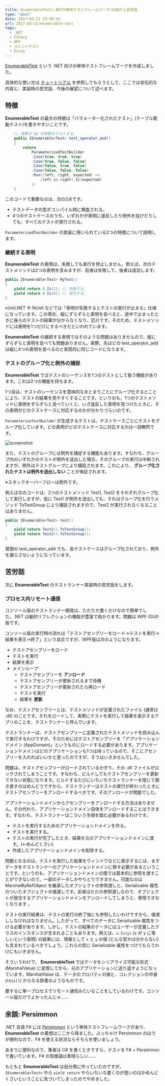 ```yaml
---
title: EnumerableTest(.NETの単体テストフレームワーク)の紹介と苦労話
type: "post"
date: 2017-03-21 13:39:33
url: 2017-03-21/enumerable-test
tags:
  - .NET
  - CSharp
  - WPF
  - ユニットテスト
  - Essay
---
```


[EnumerableTest](http://github.com/vain0x/EnumerableTest) という .NET 向けの単体テストフレームワークを作成しました。

具体的な使い方は [チュートリアル](https://vain0x.github.io/EnumerableTest/articles/tutorials/walk-around.html) を参照してもらうとして、ここでは宣伝的な内容と、実装時の苦労話、今後の展望について述べます。

<!--more-->

## 特徴
**EnumerableTest** の最大の特徴は「パラメーター化されたテスト」(テーブル駆動テスト)を書きやすいことです。

```csharp
    // 演算子 && の挙動をテストする。
    public IEnumerable<Test> test_operator_and()
    {
        return
            ParameterizedTestBuilder
            .Case(true, true, true)
            .Case(true, false, false)
            .Case(false, true, false)
            .Case(false, false, false)
            .Run((left, right, expected) =>
                (left && right).Is(expected)
            );
    }
```

このコードで重要なのは、次の2点です。

- テストデータの型がコンパイル時に検査される。
- 4つのテストケースのうち、いずれかが表明に違反したり例外を投げたりしても、すべてのテストが実行される。

`ParameterizedTestBuilder` の実装に用いられている2つの特徴について説明します。

### 継続する表明
**EnumerableTest** の表明は、失敗しても実行を停止しません。例えば、次のテストメソッドは2つの表明を含みますが、前者は失敗して、後者は成功します。

```csharp
public IEnumerable<Test> MyTest()
{
    yield return 0.Is(1); // 失敗する。
    yield return 0.Is(0); // 成功する。
}
```

xUnit.NET や NUnit などでは「表明が失敗するとテストの実行が止まる」仕様になっています。この場合、縦にずらずらと表明を並べると、途中で止まったときに後ろのテストの結果が分からなくなり、厄介です。そのため、テストメソッドには表明を1つだけにするべきだといわれています。

**EnumerableTest** の継続する表明ではそのような問題はありませんので、縦にずらずらと表明を並べても問題ありません。実際、先ほどの test_operator_add は縦に4つの表明を並べるのと実質的に同じコードになります。

### テストのグループ化と例外の捕捉
**EnumerableTest** ではテストのシーケンスを1つのテストとして扱う機能があります。これは2つの機能を持ちます。

1つ目は、テストのシーケンスを意味的なまとまりごとにグループ化するとことにより、テストの結果を見やすくすることです。というのも、1つのテストメソッドに表明をずらずらと並べていくと、いざ違反した表明を見つけたときに、その表明がどのテストケースに対応するのかが分かりづらいのです。

`ParameterizeTestBuilder` が生成するテストは、テストケースごとにテストをグループ化しています。どの表明がどのテストケースに対応するかは一目瞭然です。

![screenshot](group-screenshot.png)

また、テストのグループには例外を捕捉する機能もあります。すなわち、グループ内のいずれかのテストが例外を送出した場合、そのグループの実行は中断されますが、例外はテストグループにより捕捉されます。これにより、 **グループ化されたテストは例外を送出しない** ことが保証されます。

※スタックオーバーフローは例外です。

例えば次のコードは、2つのテストメソッド Test1, Test2 をそれぞれグループ化して実行しますが、仮に Test1 が例外を送出しても、それはグループ化を行うメソッド ToTestGroup により捕捉されますので、Test2 が実行されなくなることはありません。

```csharp
public IEnumerable<Test> test()
{
    yield return Test1().ToTestGroup();
    yield return Test2().ToTestGroup();
}
```

冒頭の test_operator_add でも、各テストケースはグループ化されており、例外を漏らさないようになっています。

## 苦労話
次に **EnumerableTest** のテストランナー実装時の苦労話をします。

### プロセス内リモート通信
コンソール版のテストランナー開発は、ただただ書くだけなので簡単でした。.NET は動的リフレクションの機能が豊富で助かります。問題は WPF (GUI) 版です。

コンソール版の実行時の流れは「テストアセンブリーをロード→テストを実行→結果を表示→終了」という具合ですが、WPF版は次のようになります。

- テストアセンブリーをロード
- テストを実行
- 結果を表示
- メインループ
    - テストアセンブリーを **アンロード**
    - テストアセンブリーが更新されるまで待機
    - テストアセンブリーが更新されたら再ロード
    - テストを実行
    - 結果を **更新**

なお、テストアセンブリーとは、テストメソッドが定義されたファイル (通常は .dll) のことです。それをロードして、実際にテストを実行して結果を表示するアプリのことを、テストランナーと呼んでいます。

テストランナーは、テストアセンブリーに定義されたテストメソッドを読み込んで実行するわけですが、そのためにはテストアセンブリーを「アプリケーションドメイン (AppDomain)」というものにロードする必要があります。アプリケーションドメインはどのアプリケーションも1つは持っているので、そこにアセンブリーを入れればいいかと思ったのですが、そうはいきませんでした。

問題は、テストアセンブリーがロードされているかぎり、その .dll ファイルがロックされてしまうことです。すなわち、ビルドしてもテストアセンブリーを更新できない状態になります。ビルドするたびにいちいちテストランナーを閉じて開き直すのはめんどうですから、テストランナーはテストの実行が終わったときにテストアセンブリーをアンロードするべきです。そのアンロードが問題でした。

アプリケーションドメインからアセンブリーをアンロードする方法はありません。その代わり、アプリケーションドメイン自体をアンロードすることはできます。すなわち、テストランナーはこういう手順を踏む必要があるわけです。

- テストを実行するためのアプリケーションドメインを作る。
- テストを実行する。
- テストの実行が完了したとき、結果を元のアプリケーションドメインに渡す。(←めんどくさい)
- 作成したアプリケーションドメインを削除する。

問題となるのは、テストを実行した結果をウィンドウなどに表示するには、まずデータをテストランナーのアプリケーションドメインに移す必要があるということです。というのも、アプリケーションドメインの間では基本的に参照を渡すことができないので、一部のデータしかやりとりできません。可能なのは MarshalByRefObject を継承したオブジェクトの参照渡しと、Serializable 属性のついたオブジェクトの値渡しです。前者はただの参照渡しなので、オブジェクトが居住するアプリケーションドメインをアンロードしてしまうと、使用できなくなります 。

テストの実行結果は、テストの実行の終了後にも参照したいわけですから、値渡ししなければなりません。したがって、すべてのデータに Serializable 属性をつける必要があります。しかし、テストの結果のデータにはユーザーが定義したクラスのインスタンスが含まれることもあります。例えば、``x.Is(y)`` (x が y に等しいという表明) の結果には、情報として `x` と `y` の値 (どんな型かは分からない) も含まれているべきでしょう。これらの型に Serializable 属性をつけてもらうわけにもいきません。

そういうわけで、 **EnumerableTest** ではデータをシリアライズ可能な形式 (MarshalValue) に変換してから、元のアプリケーションに送り返すようになっています。MarshalValue は、データのプロパティの値と、コレクションの中身 (``this[]``) からなる辞書のようなものです。

要するに単一プロセスでリモート通信みたいなことをしているわけです。コンソール版だけでよかったんじゃ……

## 余談: Persimmon
.NET 言語 F# には [Persimmon](http://persimmon-projects.github.io/Persimmon/ja/) という単体テストフレームワークがあり、**EnumerableTest** の着想はここから得ました。ぶっちゃけ Persimmon のほうが便利なので、F# を使える状況ならそちらを使いましょう。

あまりに便利なので、筆者は C# を書くときですら、テストを F# + Persimmon で書いています。F# の型推論は素晴らしい……

もともと **EmumerableTest** は自分用に作っていたのですが、``IEnumerable<Test>`` やら ``yield return`` やらいちいち書くのが思いのほかめんどくさいということに気づいてしまったのでやめました。
